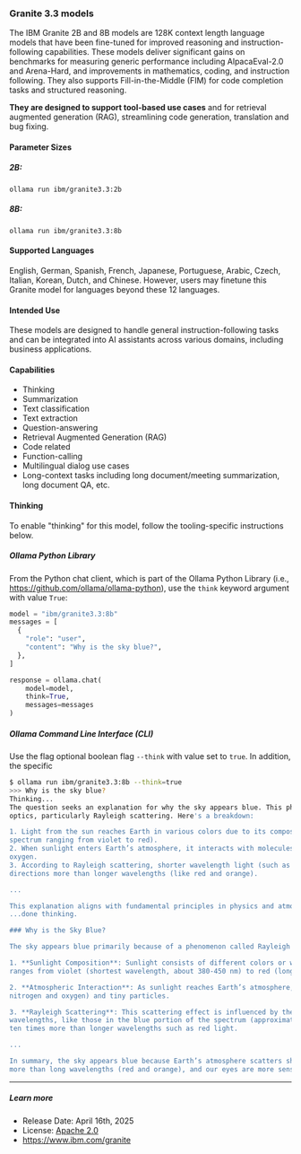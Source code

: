### Granite 3.3 models

The IBM Granite 2B and 8B models are 128K context length language models that have been fine-tuned for improved reasoning and instruction-following capabilities. These models deliver significant gains on benchmarks for measuring generic performance including AlpacaEval-2.0 and Arena-Hard, and improvements in mathematics, coding, and instruction following. They also supports Fill-in-the-Middle (FIM) for code completion tasks and structured reasoning.

**They are designed to support tool-based use cases** and for retrieval augmented generation (RAG), streamlining code generation, translation and bug fixing.

#### Parameter Sizes

##### 2B:

```
ollama run ibm/granite3.3:2b
```

##### 8B:

```
ollama run ibm/granite3.3:8b
```

#### Supported Languages

English, German, Spanish, French, Japanese, Portuguese, Arabic, Czech, Italian, Korean, Dutch, and Chinese. However, users may finetune this Granite model for languages beyond these 12 languages.

#### Intended Use

These models are designed to handle general instruction-following tasks and can be integrated into AI assistants across various domains, including business applications.

#### Capabilities

- Thinking
- Summarization
- Text classification
- Text extraction
- Question-answering
- Retrieval Augmented Generation (RAG)
- Code related
- Function-calling
- Multilingual dialog use cases
- Long-context tasks including long document/meeting summarization, long document QA, etc.

#### Thinking

To enable "thinking" for this model, follow the tooling-specific instructions below.

##### Ollama Python Library

From the Python chat client, which is part of the Ollama Python Library (i.e., https://github.com/ollama/ollama-python), use the `think` keyword argument with value `True`:

```python
model = "ibm/granite3.3:8b"
messages = [
  {
    "role": "user",
    "content": "Why is the sky blue?",
  },
]

response = ollama.chat(
    model=model,
    think=True,
    messages=messages
)
```

##### Ollama Command Line Interface (CLI)

Use the flag optional boolean flag `--think` with value set to `true`.  In addition, the specific

```bash
$ ollama run ibm/granite3.3:8b --think=true
>>> Why is the sky blue?
Thinking...
The question seeks an explanation for why the sky appears blue. This phenomenon involves the principles of
optics, particularly Rayleigh scattering. Here's a breakdown:

1. Light from the sun reaches Earth in various colors due to its composition of different wavelengths (a
spectrum ranging from violet to red).
2. When sunlight enters Earth’s atmosphere, it interacts with molecules and tiny particles like nitrogen and
oxygen.
3. According to Rayleigh scattering, shorter wavelength light (such as blue and violet) is scattered in all
directions more than longer wavelengths (like red and orange).

...

This explanation aligns with fundamental principles in physics and atmospheric science.
...done thinking.

### Why is the Sky Blue?

The sky appears blue primarily because of a phenomenon called Rayleigh scattering. Here’s how it works:

1. **Sunlight Composition**: Sunlight consists of different colors or wavelengths, forming a spectrum that
ranges from violet (shortest wavelength, about 380-450 nm) to red (longest wavelength, about 620-750 nm).

2. **Atmospheric Interaction**: As sunlight reaches Earth’s atmosphere, it encounters gas molecules (mostly
nitrogen and oxygen) and tiny particles.

3. **Rayleigh Scattering**: This scattering effect is influenced by the wavelength of light. Shorter
wavelengths, like those in the blue portion of the spectrum (approximately 450-495 nm), are scattered about
ten times more than longer wavelengths such as red light.

...

In summary, the sky appears blue because Earth’s atmosphere scatters short wavelengths (blue and violet)
more than long wavelengths (red and orange), and our eyes are more sensitive to blue light.</response>

```

---

##### Learn more

- Release Date: April 16th, 2025
- License: [Apache 2.0](https://www.apache.org/licenses/LICENSE-2.0)
- https://www.ibm.com/granite
